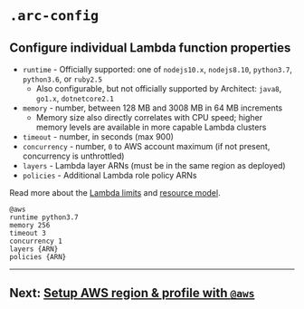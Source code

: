 # `.arc-config`
## Configure individual Lambda function properties

- `runtime` - Officially supported: one of `nodejs10.x`, `nodejs8.10`, `python3.7`, `python3.6`, or `ruby2.5`
  - Also configurable, but not officially supported by Architect: `java8`, `go1.x`, `dotnetcore2.1`
- `memory` - number, between 128 MB and 3008 MB in 64 MB increments
  - Memory size also directly correlates with CPU speed; higher memory levels are available in more capable Lambda clusters
- `timeout` - number, in seconds (max 900)
- `concurrency` - number, `0` to AWS account maximum (if not present, concurrency is unthrottled)
- `layers` - Lambda layer ARNs (must be in the same region as deployed)
- `policies` - Additional Lambda role policy ARNs

Read more about the [Lambda limits](https://docs.aws.amazon.com/lambda/latest/dg/limits.html) and [resource model](https://docs.aws.amazon.com/lambda/latest/dg/resource-model.html).

```arc
@aws
runtime python3.7
memory 256
timeout 3
concurrency 1
layers {ARN}
policies {ARN}
```

---

## Next: [Setup AWS region & profile with `@aws`](/reference/arc/aws)
